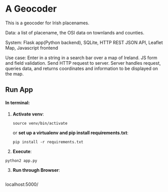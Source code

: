 # A Geocoder

This is a geocoder for Irish placenames.

Data: a list of placename, the OSI data on townlands and counties.

System: Flask app(Python backend), SQLite, HTTP REST JSON API, Leaflet Map, Javascript frontend

Use case: Enter in a string in a search bar over a map of Ireland. JS form and field validation. Send HTTP request to server. Server handles request, queries data, and returns coordinates and information to be displayed on the map.

## Run App
#### In terminal:
1. **Activate venv**:
  
	```
	source venv/bin/activate
	```
	or **set up a virtualenv and pip install requirements.txt**:
				  
	```
	pip install -r requirements.txt
	```
2. **Execute**:
  ```
  python2 app.py
  ```
3. **Run through Browser**:
	```
  localhost:5000/
  ```
